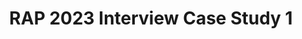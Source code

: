 ---
title: RAP 2023 Interview Case Study 1
redirect_to: https://docs.google.com/document/d/1b6fLiYVvaUuTSocGT_Xrc27E20kX4CJXxTZWMCxFLBk/edit#heading=h.g0w81bepmsas
redirect_from: 
  - /RAPInterviewCaseStudy1
  - /rapinterviewcasestudy1
---
